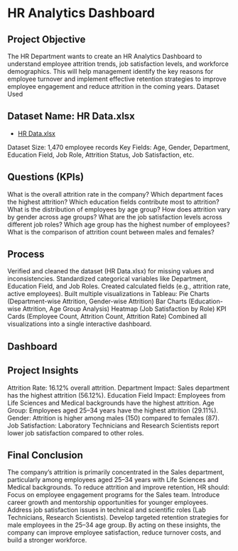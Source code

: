 # HR Analytics Dashboard
## Project Objective
The HR Department wants to create an HR Analytics Dashboard to understand employee attrition trends, job satisfaction levels, and workforce demographics. This will help management identify the key reasons for employee turnover and implement effective retention strategies to improve employee engagement and reduce attrition in the coming years.
Dataset Used

## Dataset Name: HR Data.xlsx
- <a href="https://github.com/Sakshammehta1101/HR-Analytics-Dashboard/blob/main/HR%20Data.xlsx">HR Data.xlsx</a> 

Dataset Size: 1,470 employee records
Key Fields: Age, Gender, Department, Education Field, Job Role, Attrition Status, Job Satisfaction, etc.

## Questions (KPIs)
What is the overall attrition rate in the company?
Which department faces the highest attrition?
Which education fields contribute most to attrition?
What is the distribution of employees by age group?
How does attrition vary by gender across age groups?
What are the job satisfaction levels across different job roles?
Which age group has the highest number of employees?
What is the comparison of attrition count between males and females?

## Process
Verified and cleaned the dataset (HR Data.xlsx) for missing values and inconsistencies.
Standardized categorical variables like Department, Education Field, and Job Roles.
Created calculated fields (e.g., attrition rate, active employees).
Built multiple visualizations in Tableau:
Pie Charts (Department-wise Attrition, Gender-wise Attrition)
Bar Charts (Education-wise Attrition, Age Group Analysis)
Heatmap (Job Satisfaction by Role)
KPI Cards (Employee Count, Attrition Count, Attrition Rate)
Combined all visualizations into a single interactive dashboard.

## Dashboard

## Project Insights
Attrition Rate: 16.12% overall attrition.
Department Impact: Sales department has the highest attrition (56.12%).
Education Field Impact: Employees from Life Sciences and Medical backgrounds have the highest attrition.
Age Group: Employees aged 25–34 years have the highest attrition (29.11%).
Gender: Attrition is higher among males (150) compared to females (87).
Job Satisfaction: Laboratory Technicians and Research Scientists report lower job satisfaction compared to other roles.

## Final Conclusion
The company’s attrition is primarily concentrated in the Sales department, particularly among employees aged 25–34 years with Life Sciences and Medical backgrounds.
To reduce attrition and improve retention, HR should:
Focus on employee engagement programs for the Sales team.
Introduce career growth and mentorship opportunities for younger employees.
Address job satisfaction issues in technical and scientific roles (Lab Technicians, Research Scientists).
Develop targeted retention strategies for male employees in the 25–34 age group.
By acting on these insights, the company can improve employee satisfaction, reduce turnover costs, and build a stronger workforce.
